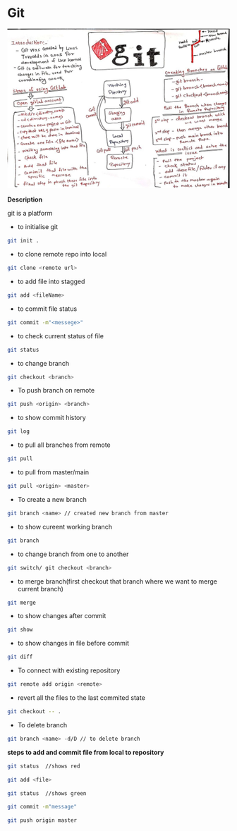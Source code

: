 # Git 

<p><img src="images/photo_2021-08-05_10-57-07.jpg" width="800"></p>


**Description**

git is a platform


- to initialise git
```sh
git init .
```
- to clone remote repo into local 
```sh
git clone <remote url>
```
- to add file into stagged
 ```sh
git add <fileName>	
```
- to commit file status
```sh
git commit -m"<messege>"
```
- to check current status of file	
```sh
git status
```

- to change branch
```sh
git checkout <branch>
```
- To push branch on remote
 ```sh
git push <origin> <branch>
```
- to show commit history
```sh
git log
```
- to pull all branches from remote 	
```sh
git pull 
```
- to pull from master/main
```sh
git pull <origin> <master>
```
- To create a new branch
```sh
git branch <name> // created new branch from master
```
- to show cureent working branch
```sh
git branch 
```
- to change branch from one to another	 	
```sh
git switch/ git checkout <branch>
```
- to merge branch(first checkout that branch where we want to merge current branch)
```sh
git merge 
```
- to show changes after commit	
```sh
git show 	
```
- to show changes in file before commit
```sh
git diff
```
- To connect with existing repository
```sh
git remote add origin <remote>
```
- revert all the files to the last commited state
```sh
git checkout -- .
```
- To delete branch
```sh
git branch <name> -d/D // to delete branch
```

**steps to add and commit file from local to repository**

```sh
git status	//shows red 
```
```sh
git add <file>
```
```sh
git status	//shows green
```
```sh
git commit -m"message"
```
```sh
git push origin master
```
